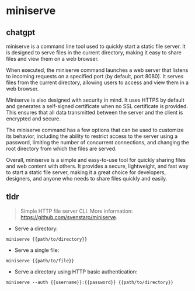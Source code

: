 # miniserve 
## chatgpt 
miniserve is a command line tool used to quickly start a static file server. It is designed to serve files in the current directory, making it easy to share files and view them on a web browser.

When executed, the miniserve command launches a web server that listens to incoming requests on a specified port (by default, port 8080). It serves files from the current directory, allowing users to access and view them in a web browser. 

Miniserve is also designed with security in mind. It uses HTTPS by default and generates a self-signed certificate when no SSL certificate is provided. This ensures that all data transmitted between the server and the client is encrypted and secure. 

The miniserve command has a few options that can be used to customize its behavior, including the ability to restrict access to the server using a password, limiting the number of concurrent connections, and changing the root directory from which the files are served. 

Overall, miniserve is a simple and easy-to-use tool for quickly sharing files and web content with others. It provides a secure, lightweight, and fast way to start a static file server, making it a great choice for developers, designers, and anyone who needs to share files quickly and easily. 

## tldr 
 
> Simple HTTP file server CLI.
> More information: <https://github.com/svenstaro/miniserve>.

- Serve a directory:

`miniserve {{path/to/directory}}`

- Serve a single file:

`miniserve {{path/to/file}}`

- Serve a directory using HTTP basic authentication:

`miniserve --auth {{username}}:{{password}} {{path/to/directory}}`
